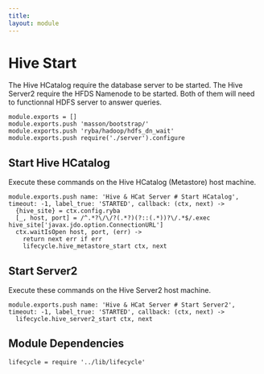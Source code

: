 ```yaml
---
title: 
layout: module
---
```


# Hive Start

The Hive HCatalog require the database server to be started. The Hive Server2
require the HFDS Namenode to be started. Both of them will need to functionnal
HDFS server to answer queries.

    module.exports = []
    module.exports.push 'masson/bootstrap/'
    module.exports.push 'ryba/hadoop/hdfs_dn_wait'
    module.exports.push require('./server').configure

## Start Hive HCatalog

Execute these commands on the Hive HCatalog (Metastore) host machine.

    module.exports.push name: 'Hive & HCat Server # Start HCatalog', timeout: -1, label_true: 'STARTED', callback: (ctx, next) ->
      {hive_site} = ctx.config.ryba
      [_, host, port] = /^.*?\/\/?(.*?)(?::(.*))?\/.*$/.exec hive_site['javax.jdo.option.ConnectionURL']
      ctx.waitIsOpen host, port, (err) ->
        return next err if err
        lifecycle.hive_metastore_start ctx, next

## Start Server2

Execute these commands on the Hive Server2 host machine.

    module.exports.push name: 'Hive & HCat Server # Start Server2', timeout: -1, label_true: 'STARTED', callback: (ctx, next) ->
      lifecycle.hive_server2_start ctx, next

## Module Dependencies

    lifecycle = require '../lib/lifecycle'